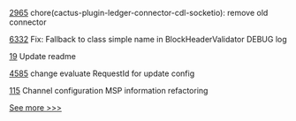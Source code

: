
[2965](https://github.com/hyperledger/cacti/pull/2965) chore(cactus-plugin-ledger-connector-cdl-socketio): remove old connector

[6332](https://github.com/hyperledger/besu/pull/6332) Fix: Fallback to class simple name in BlockHeaderValidator DEBUG log

[19](https://github.com/hyperledger/aries-uniffi-wrappers/pull/19) Update readme

[4585](https://github.com/hyperledger/fabric/pull/4585) change evaluate RequestId for update config

[115](https://github.com/hyperledger-labs/hlf-connector/pull/115) Channel configuration MSP information refactoring


[See more >>>](https://start-here.hyperledger.org/pull-requests)
